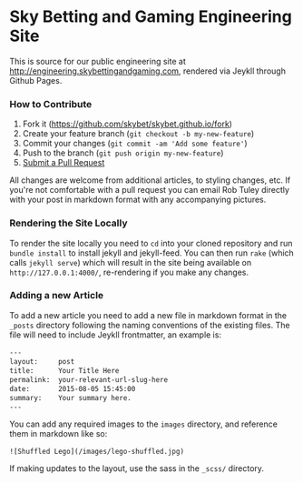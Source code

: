 Sky Betting and Gaming Engineering Site
=======================================

This is source for our public engineering site at http://engineering.skybettingandgaming.com, rendered via Jeykll through Github Pages.

### How to Contribute

1. Fork it (https://github.com/skybet/skybet.github.io/fork)
2. Create your feature branch (`git checkout -b my-new-feature`)
3. Commit your changes (`git commit -am 'Add some feature'`)
4. Push to the branch (`git push origin my-new-feature`)
5. [Submit a Pull Request](https://help.github.com/articles/using-pull-requests/)

All changes are welcome from additional articles, to styling changes, etc. If you're not comfortable with a pull request you can email Rob Tuley directly with your post in markdown format with any accompanying pictures.

### Rendering the Site Locally

To render the site locally you need to `cd` into your cloned repository and run `bundle install` to install jekyll and jekyll-feed.  You can then run `rake` (which calls `jekyll serve`) which will result in the site being available on `http://127.0.0.1:4000/`, re-rendering if you make any changes.

### Adding a new Article

To add a new article you need to add a new file in markdown format in the `_posts` directory following the naming conventions of the existing files. The file will need to include Jeykll frontmatter, an example is:

    ---
    layout:     post
    title:      Your Title Here
    permalink:  your-relevant-url-slug-here
    date:       2015-08-05 15:45:00
    summary:    Your summary here.
    ---

You can add any required images to the `images` directory, and reference them in markdown like so:

    ![Shuffled Lego](/images/lego-shuffled.jpg)

If making updates to the layout, use the sass in the `_scss/` directory.